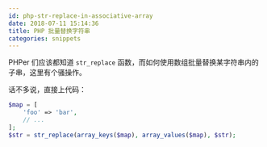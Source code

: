 ```yaml
---
id: php-str-replace-in-associative-array
date: 2018-07-11 15:14:36
title: PHP 批量替换字符串
categories: snippets
---
```


PHPer 们应该都知道 `str_replace` 函数，而如何使用数组批量替换某字符串内的子串，这里有个骚操作。

话不多说，直接上代码：

```php
$map = [
    'foo' => 'bar',
    // ...
];
$str = str_replace(array_keys($map), array_values($map), $str);
```